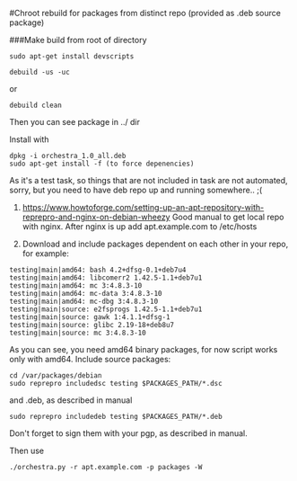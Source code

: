 #Chroot rebuild for packages from distinct repo (provided as .deb source package)

###Make build from root of directory
```
sudo apt-get install devscripts
```

```
debuild -us -uc
```
or
```
debuild clean
```

Then you can see package in ../ dir

Install with

```
dpkg -i orchestra_1.0_all.deb
sudo apt-get install -f (to force depenencies)
```

As it's a test task, so things that are not included in task are not automated, sorry, but you need to have
deb repo up and running somewhere.. ;(

1) https://www.howtoforge.com/setting-up-an-apt-repository-with-reprepro-and-nginx-on-debian-wheezy
Good manual to get local repo with nginx.
After nginx is up add apt.example.com to /etc/hosts

2) Download and include packages dependent on each other in your repo, for example:

```
testing|main|amd64: bash 4.2+dfsg-0.1+deb7u4
testing|main|amd64: libcomerr2 1.42.5-1.1+deb7u1
testing|main|amd64: mc 3:4.8.3-10
testing|main|amd64: mc-data 3:4.8.3-10
testing|main|amd64: mc-dbg 3:4.8.3-10
testing|main|source: e2fsprogs 1.42.5-1.1+deb7u1
testing|main|source: gawk 1:4.1.1+dfsg-1
testing|main|source: glibc 2.19-18+deb8u7
testing|main|source: mc 3:4.8.3-10
```
As you can see, you need amd64 binary packages, for now script works only with amd64.
Include source packages:
```
cd /var/packages/debian
sudo reprepro includedsc testing $PACKAGES_PATH/*.dsc
```
and .deb, as described in manual
```
sudo reprepro includedeb testing $PACKAGES_PATH/*.deb
```
Don't forget to sign them with your pgp, as described in manual.

Then use
```
./orchestra.py -r apt.example.com -p packages -W
```
